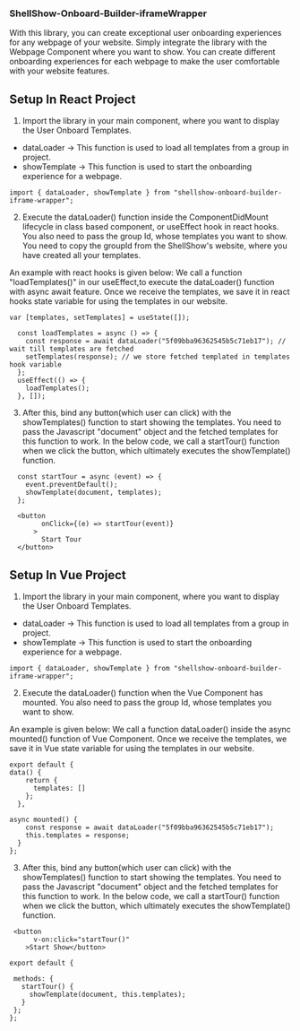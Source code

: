 ### ShellShow-Onboard-Builder-iframeWrapper

With this library, you can create exceptional user onboarding experiences for any webpage of your website. Simply integrate the library with the Webpage Component where you want to show. You can create different onboarding experiences for each webpage to make the user comfortable with your website features.

## Setup In React Project

1. Import the library in your main component, where you want to display the User Onboard Templates.

- dataLoader -> This function is used to load all templates from a group in project.
- showTemplate -> This function is used to start the onboarding experience for a webpage.

```
import { dataLoader, showTemplate } from "shellshow-onboard-builder-iframe-wrapper";
```

2. Execute the dataLoader() function inside the ComponentDidMount lifecycle in class based component, or useEffect hook in react hooks. You also need to pass the group Id, whose templates you want to show. You need to copy the groupId from the ShellShow's website, where you have created all your templates.

An example with react hooks is given below:
We call a function "loadTemplates()" in our useEffect,to execute the dataLoader() function with async await feature. Once we receive the templates, we save it in react hooks state variable for using the templates in our website.

```
var [templates, setTemplates] = useState([]);

  const loadTemplates = async () => {
    const response = await dataLoader("5f09bba96362545b5c71eb17"); // wait till templates are fetched
    setTemplates(response); // we store fetched templated in templates hook variable
  };
  useEffect(() => {
    loadTemplates();
  }, []);
```

3. After this, bind any button(which user can click) with the showTemplates() function to start showing the templates. You need to pass the Javascript "document" object and the fetched templates for this function to work.
   In the below code, we call a startTour() function when we click the button, which ultimately executes the showTemplate() function.

```
  const startTour = async (event) => {
    event.preventDefault();
    showTemplate(document, templates);
  };
```

```
  <button
        onClick={(e) => startTour(event)}
      >
        Start Tour
  </button>

```

## Setup In Vue Project

1. Import the library in your main component, where you want to display the User Onboard Templates.

- dataLoader -> This function is used to load all templates from a group in project.
- showTemplate -> This function is used to start the onboarding experience for a webpage.

```
import { dataLoader, showTemplate } from "shellshow-onboard-builder-iframe-wrapper";
```

2.  Execute the dataLoader() function when the Vue Component has mounted. You also need to pass the group Id, whose templates you want to show.

An example is given below:
We call a function dataLoader() inside the async mounted() function of Vue Component. Once we receive the templates, we save it in Vue state variable for using the templates in our website.

```
export default {
data() {
    return {
      templates: []
    };
  },

async mounted() {
    const response = await dataLoader("5f09bba96362545b5c71eb17");
    this.templates = response;
  }
};
```

3. After this, bind any button(which user can click) with the showTemplates() function to start showing the templates. You need to pass the Javascript "document" object and the fetched templates for this function to work.
   In the below code, we call a startTour() function when we click the button, which ultimately executes the showTemplate() function.

```
 <button
      v-on:click="startTour()"
    >Start Show</button>
```

```
export default {

 methods: {
   startTour() {
     showTemplate(document, this.templates);
   }
 };
};

```
